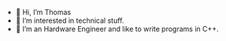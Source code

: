 - 👋 Hi, I’m Thomas
- 👀 I’m interested in technical stuff.
- 💞️ I’m an Hardware Engineer and like to write programs in C++.

<!---
cannondale-f500/cannondale-f500 is a ✨ special ✨ repository because its `README.md` (this file) appears on your GitHub profile.
You can click the Preview link to take a look at your changes.
--->
